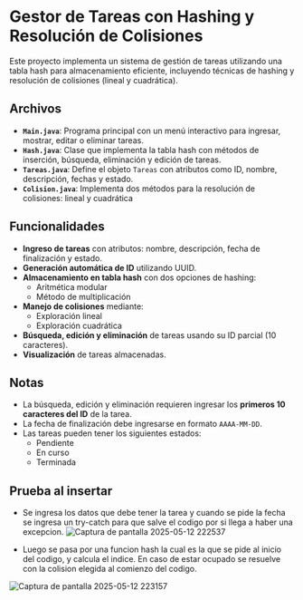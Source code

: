 
# Gestor de Tareas con Hashing y Resolución de Colisiones

Este proyecto implementa un sistema de gestión de tareas utilizando una tabla hash para almacenamiento eficiente, incluyendo técnicas de hashing y resolución de colisiones (lineal y cuadrática).

## Archivos

- **`Main.java`**: Programa principal con un menú interactivo para ingresar, mostrar, editar o eliminar tareas.
- **`Hash.java`**: Clase que implementa la tabla hash con métodos de inserción, búsqueda, eliminación y edición de tareas.
- **`Tareas.java`**: Define el objeto `Tareas` con atributos como ID, nombre, descripción, fechas y estado.
- **`Colision.java`**: Implementa dos métodos para la resolución de colisiones: lineal y cuadrática

## Funcionalidades

- **Ingreso de tareas** con atributos: nombre, descripción, fecha de finalización y estado.
- **Generación automática de ID** utilizando UUID.
- **Almacenamiento en tabla hash** con dos opciones de hashing:
  - Aritmética modular
  - Método de multiplicación
- **Manejo de colisiones** mediante:
  - Exploración lineal
  - Exploración cuadrática
- **Búsqueda, edición y eliminación** de tareas usando su ID parcial (10 caracteres).
- **Visualización** de tareas almacenadas.


## Notas

- La búsqueda, edición y eliminación requieren ingresar los **primeros 10 caracteres del ID** de la tarea.
- La fecha de finalización debe ingresarse en formato `AAAA-MM-DD`.
- Las tareas pueden tener los siguientes estados:
  - Pendiente
  - En curso
  - Terminada

## Prueba al insertar
- Se ingresa los datos que debe tener la tarea y cuando se pide la fecha se ingresa un try-catch para que salve el codigo por si llega a haber una excepcion.
  ![Captura de pantalla 2025-05-12 222537](https://github.com/user-attachments/assets/87d87aed-d851-4278-b131-bfdbff9a539b)

- Luego se pasa por una funcion hash la cual es la que se pide al inicio del codigo, y calcula el indice. En caso de estar ocupado se resuelve con la colision elegida al comienzo del codigo.
  
![Captura de pantalla 2025-05-12 223157](https://github.com/user-attachments/assets/2d9d8fb7-8397-4fca-9b20-5f8d736f72d5)
